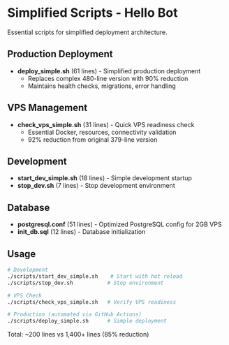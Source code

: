 # Simplified Scripts - Hello Bot

Essential scripts for simplified deployment architecture.

## Production Deployment
- **deploy_simple.sh** (61 lines) - Simplified production deployment
  - Replaces complex 480-line version with 90% reduction
  - Maintains health checks, migrations, error handling

## VPS Management
- **check_vps_simple.sh** (31 lines) - Quick VPS readiness check
  - Essential Docker, resources, connectivity validation
  - 92% reduction from original 379-line version

## Development
- **start_dev_simple.sh** (18 lines) - Simple development startup
- **stop_dev.sh** (7 lines) - Stop development environment

## Database
- **postgresql.conf** (51 lines) - Optimized PostgreSQL config for 2GB VPS
- **init_db.sql** (12 lines) - Database initialization

## Usage

```bash
# Development
./scripts/start_dev_simple.sh    # Start with hot reload
./scripts/stop_dev.sh           # Stop environment

# VPS Check
./scripts/check_vps_simple.sh   # Verify VPS readiness

# Production (automated via GitHub Actions)
./scripts/deploy_simple.sh      # Simple deployment
```

Total: ~200 lines vs 1,400+ lines (85% reduction)
